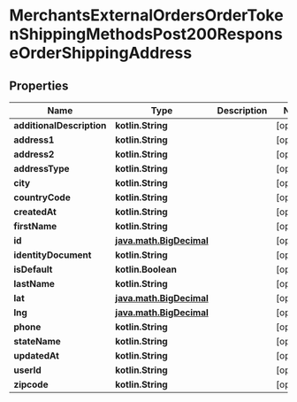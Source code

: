
# MerchantsExternalOrdersOrderTokenShippingMethodsPost200ResponseOrderShippingAddress

## Properties
Name | Type | Description | Notes
------------ | ------------- | ------------- | -------------
**additionalDescription** | **kotlin.String** |  |  [optional]
**address1** | **kotlin.String** |  |  [optional]
**address2** | **kotlin.String** |  |  [optional]
**addressType** | **kotlin.String** |  |  [optional]
**city** | **kotlin.String** |  |  [optional]
**countryCode** | **kotlin.String** |  |  [optional]
**createdAt** | **kotlin.String** |  |  [optional]
**firstName** | **kotlin.String** |  |  [optional]
**id** | [**java.math.BigDecimal**](java.math.BigDecimal.md) |  |  [optional]
**identityDocument** | **kotlin.String** |  |  [optional]
**isDefault** | **kotlin.Boolean** |  |  [optional]
**lastName** | **kotlin.String** |  |  [optional]
**lat** | [**java.math.BigDecimal**](java.math.BigDecimal.md) |  |  [optional]
**lng** | [**java.math.BigDecimal**](java.math.BigDecimal.md) |  |  [optional]
**phone** | **kotlin.String** |  |  [optional]
**stateName** | **kotlin.String** |  |  [optional]
**updatedAt** | **kotlin.String** |  |  [optional]
**userId** | **kotlin.String** |  |  [optional]
**zipcode** | **kotlin.String** |  |  [optional]



